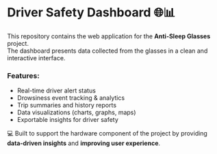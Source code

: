 # Driver Safety Dashboard 🌐📊  

This repository contains the web application for the **Anti-Sleep Glasses** project.  
The dashboard presents data collected from the glasses in a clean and interactive interface.  

### Features:
- Real-time driver alert status  
- Drowsiness event tracking & analytics  
- Trip summaries and history reports  
- Data visualizations (charts, graphs, maps)  
- Exportable insights for driver safety  

💻 Built to support the hardware component of the project by providing **data-driven insights** and **improving user experience**.  

